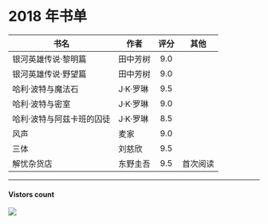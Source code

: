 # 2018 年书单

| 书名 | 作者 | 评分 | 其他 |
| --- | --- | :---: | --- |
| 银河英雄传说·黎明篇 | 田中芳树 | 9.0 |  |
| 银河英雄传说·野望篇 | 田中芳树 | 9.0 |  |
| 哈利·波特与魔法石 | J·K·罗琳 | 9.5 |  |
| 哈利·波特与密室 | J·K·罗琳 | 9.0 |  |
| 哈利·波特与阿兹卡班的囚徒 | J·K·罗琳 | 8.5 |  |
| 风声 | 麦家 | 9.0 |  |
| 三体 | 刘慈欣 | 9.5 | |
| 解忧杂货店 | 东野圭吾 | 9.5 | 首次阅读 |

-------------
#### Vistors count
<img src="https://profile-counter.glitch.me/chuxiaonan/count.svg" />
